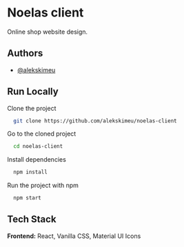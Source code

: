 
# Noelas client

Online shop website design. 


## Authors

- [@alekskimeu](https://www.github.com/alekskimeu)


## Run Locally

Clone the project

```bash
  git clone https://github.com/alekskimeu/noelas-client
```

Go to the cloned project

```bash
  cd noelas-client
```

Install dependencies
```bash
  npm install
```

Run the project with npm

```bash
  npm start
```


## Tech Stack

**Frontend:** React, Vanilla CSS, Material UI Icons

